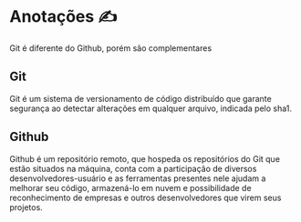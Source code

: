 # Anotações :writing_hand:

Git é diferente do Github, porém são complementares

## Git

Git é um sistema de versionamento de código distribuído que garante segurança ao detectar alterações em qualquer arquivo, indicada pelo sha1.

## Github

Github é um repositório remoto, que hospeda os repositórios do Git que estão situados na máquina, conta com a participação de diversos desenvolvedores-usuário e as ferramentas presentes nele ajudam a melhorar seu código, armazená-lo em nuvem e possibilidade de reconhecimento de empresas e outros desenvolvedores que virem seus projetos.


